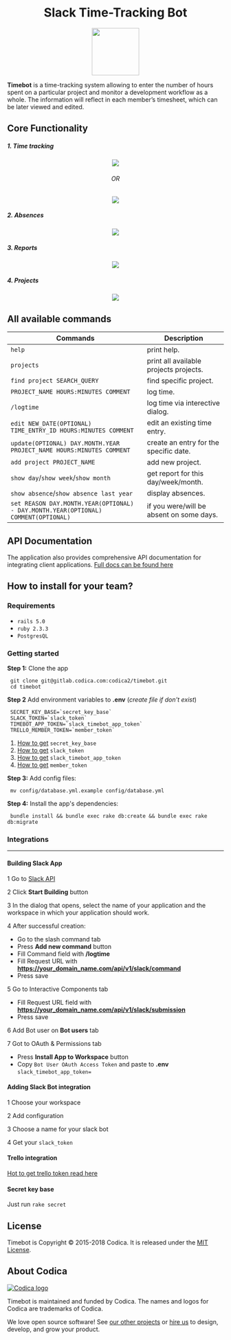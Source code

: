 <h1 align="center">Slack Time-Tracking Bot</h1>

<p align="center">
 <img width="110px" src="public/images/c-3po.jpg">
</p>

**Timebot** is a time-tracking system allowing to enter the number of hours spent on a particular project and monitor a development workflow as a whole. The information will reflect in each member’s timesheet, which can be later viewed and edited.

## Сore Functionality
##### 1. Time tracking

<p align="center">
 <img src="public/gifs/logtime_dialog.gif">
</p>

<h6 align="center">OR</h6>

<p align="center">
  <img src="public/gifs/logtime_simple.gif">
</p>

##### 2. Absences

<p align="center">
 <img src="public/gifs/abs.gif" >
</p>

##### 3. Reports

<p align="center">
 <img src="public/gifs/reports.gif" >
</p>

##### 4. Projects

<p align="center">
 <img src="public/gifs/projects.gif" >
</p>

## All available commands

| Commands                                                                           | Description                                                  |
| ---------------------------------------------------------------------------------- | ------------------------------------------------------------ |
| `help`                                                                             | print help.                                                  |
| `projects`                                                                         | print all available projects projects.                       |
| `find project SEARCH_QUERY`                                                        | find specific project.                                       |
| `PROJECT_NAME HOURS:MINUTES COMMENT`                                               | log time.                                                    |
| `/logtime`                                                                         | log time via interective dialog.                             |
| `edit NEW_DATE(OPTIONAL) TIME_ENTRY_ID HOURS:MINUTES COMMENT`                      | edit an existing time entry.                                 |
| `update(OPTIONAL) DAY.MONTH.YEAR PROJECT_NAME HOURS:MINUTES COMMENT`               | create an entry for the specific date.                       |
| `add project PROJECT_NAME`                                                         | add new project.                                             |
| `show day`/`show week`/`show month`                                                | get report for this day/week/month.                          |
| `show absence`/`show absence last year`                                            | display absences.                                            |
| `set REASON DAY.MONTH.YEAR(OPTIONAL) - DAY.MONTH.YEAR(OPTIONAL) COMMENT(OPTIONAL)` | if you were/will be absent on some days.                     |

## API Documentation
The application also provides comprehensive API documentation for integrating client applications. [Full docs can be found here](https://gitlab.codica.com/codica2/timebot/blob/feature/readme/docs.md)

## How to install for your team?
### Requirements
  - `rails 5.0`
  - `ruby 2.3.3`
  - `PostgresQL`

### Getting started
**Step 1:** Clone the app

```shell
 git clone git@gitlab.codica.com:codica2/timebot.git
 cd timebot
```
**Step 2** Add environment variables to **.env** (*create file if don't exist*)
```
 SECRET_KEY_BASE=`secret_key_base`
 SLACK_TOKEN=`slack_token`
 TIMEBOT_APP_TOKEN=`slack_timebot_app_token`
 TRELLO_MEMBER_TOKEN=`member_token`
```
1. [How to get](#user-content--secret-key-base) `secret_key_base`
2. [How to get](#user-content--adding-slack-bot-integration) `slack_token`
3. [How to get](#user-content--building-slack-app) `slack_timebot_app_token`
4. [How to get](#user-content--trello-integration) `member_token`

**Step 3:**  Add config files:
```shell
 mv config/database.yml.example config/database.yml
```
**Step 4:**  Install the app's dependencies:

```shell
 bundle install && bundle exec rake db:create && bundle exec rake db:migrate
```

### Integrations
---

#### [](#slack_timebot_app_token) Building Slack App

  1 Go to [Slack API](http://https://api.slack.com "Slack API")

  2 Click **Start Building** button

  3 In the dialog that opens, select the name of your application and the workspace in which your application should work.

  4 After successful creation:
  - Go to the slash command tab
  - Press **Add new command** button
  - Fill Command field with **/logtime**
  - Fill Request URL with **https://your_domain_name.com/api/v1/slack/command**
  - Press save

  5 Go to Interactive Components tab
  - Fill Request URL field with **https://your_domain_name.com/api/v1/slack/submission**
  - Press save

  6 Add Bot user on **Bot users** tab

  7 Got to OAuth & Permissions tab

  - Press **Install App to Workspace** button
  - Copy `Bot User OAuth Access Token` and paste to **.env** `slack_timebot_app_token=`

#### [](#slack_token) Adding Slack Bot integration

  1 Choose your workspace

  2 Add configuration

  3 Choose a name for your slack bot

  4 Get your `slack_token`

#### [](#member_token) Trello integration

  [Hot to get trello token read here](https://developers.trello.com/v1.0/reference#introduction)

#### [](#secret_key_base) Secret key base

  Just run `rake secret`

## License
Timebot is Copyright © 2015-2018 Codica. It is released under the [MIT License](https://opensource.org/licenses/MIT).

## About Codica

[![Codica logo](https://www.codica.com/assets/images/logo/logo.svg)](https://www.codica.com)

Timebot is maintained and funded by Codica. The names and logos for Codica are trademarks of Codica.

We love open source software! See [our other projects](https://github.com/codica2) or [hire us](https://www.codica.com/) to design, develop, and grow your product.
